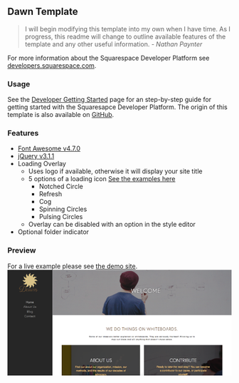 Dawn Template
------------------------------

>I will begin modifying this template into my own when I have time. As I progress, this readme will change to outline available features of the template and any other useful information. _- Nathan Paynter_  

For more information about the Squarespace Developer Platform see [developers.squarespace.com](http://developers.squarespace.com).

### Usage

See the [Developer Getting Started](https://developers.squarespace.com/beginner-tutorial/) page for an step-by-step guide for getting started with the Squaresapce Developer Platform. The origin of this template is also available on [GitHub](https://github.com/Squarespace/base-template).

### Features

* [Font Awesome v4.7.0](https://github.com/FortAwesome/Font-Awesome)  
* [jQuery v3.1.1](https://jquery.com/)  
* Loading Overlay
  * Uses logo if available, otherwise it will display your site title
  * 5 options of a loading icon [See the examples here](http://fontawesome.io/examples/#animated)
    * Notched Circle
    * Refresh
    * Cog
    * Spinning Circles
    * Pulsing Circles
  * Overlay can be disabled with an option in the style editor
* Optional folder indicator


### Preview

For a live example please see [the demo site](https://dawn-demo.nathanpaynter.com).  
![Dawn Template Preview](https://github.com/NathanPaynter/Sqs-Dawn/blob/master/assets/img/dawnPreview.png "Dawn Template Preview")

